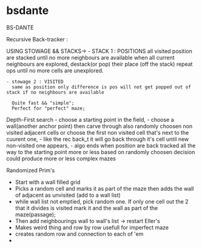 # bsdante
BS-DANTE

Recursive Back-tracker :

 USING  STOWAGE && STACKS-> 
    - STACK 1 : POSITIONS 
	    all visited position are stacked until no more neighbours are available	when all current   neighbours are explored, destack(or pop) their place (off the stack) repeat ops until no more  cells are unexplored.
	
    - stowage 2 : VISITED 
      same as position only difference is pos will not get popped out of stack if no neighbours are available
      
      Quite fast && "simple";
      Perfect for "perfect" maze;

Depth-First search
    -   choose a starting point in the field,
    -   choose a wall(another anchor point) then carve through also randomly choosen non visited adjacent cells or choose the first non visited cell that's next to the cuurent one,
    -   like the rec back_t it will go back  through it's cell until new non-visited one appears,
    -   algo ends when position are back tracked all the way to the starting point 
    more or less based on randomly choosen decision
    could produce more or less complex mazes 
    
Randomized Prim's
  - Start with a wall filled grid
  - Picks a random cell and marks it as part of the maze then adds the wall of adjacent as unvisited (add to a wall list)
  - while wall list not emptied, pick random one. If only one cell out the 2 that it divides is visited mark it and the wall as part of the maze(passage);
  - Then add neighbourings wall to wall's list -> restart
Eller's
  - Makes weird thing and row by row usefull for imperfect maze
  - creates random row and connection to each of 'em
  - 
	
